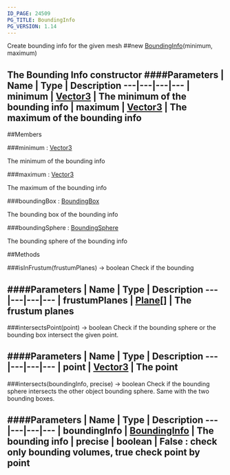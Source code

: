 ```yaml
---
ID_PAGE: 24509
PG_TITLE: BoundingInfo
PG_VERSION: 1.14
---
```


Create bounding info for the given mesh
##new [BoundingInfo](/classes/BoundingInfo)(minimum, maximum)

The Bounding Info constructor
####Parameters
 | Name | Type | Description
---|---|---|---
 | minimum | [Vector3](/classes/Vector3) | The minimum of the bounding info
 | maximum | [Vector3](/classes/Vector3) | The maximum of the bounding info
---

##Members

###minimum : [Vector3](/classes/Vector3)


The minimum of the bounding info

###maximum : [Vector3](/classes/Vector3)


The maximum of the bounding info

###boundingBox : [BoundingBox](/classes/BoundingBox)


The bounding box of the bounding info

###boundingSphere : [BoundingSphere](/classes/BoundingSphere)


The bounding sphere of the bounding info



##Methods

###isInFrustum(frustumPlanes) &rarr; boolean
Check if the bounding

####Parameters
 | Name | Type | Description
---|---|---|---
 | frustumPlanes | [Plane](/classes/Plane)[] | The frustum planes
---

###intersectsPoint(point) &rarr; boolean
Check if the bounding sphere or the bounding box intersect the given point.

####Parameters
 | Name | Type | Description
---|---|---|---
 | point | [Vector3](/classes/Vector3) | The point
---

###intersects(boundingInfo, precise) &rarr; boolean
Check if the bounding sphere intersects the other object bounding sphere. Same with the two bounding boxes.

####Parameters
 | Name | Type | Description
---|---|---|---
 | boundingInfo | [BoundingInfo](/classes/BoundingInfo) | The bounding info
 | precise | boolean | False : check only bounding volumes, true check point by point
---
